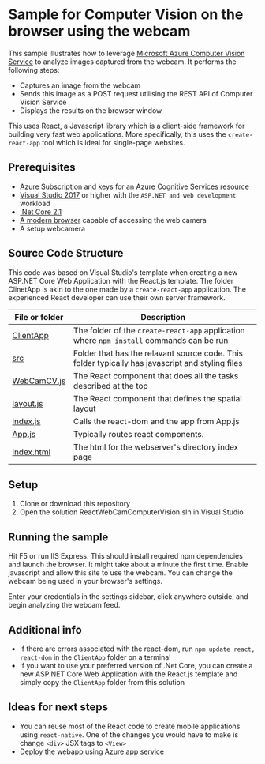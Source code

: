 # Sample for Computer Vision on the browser using the webcam
This sample illustrates how to leverage [Microsoft Azure Computer Vision Service](https://docs.microsoft.com/en-us/azure/cognitive-services/computer-vision/home) to analyze images captured from the webcam. It performs the following steps:
* Captures an image from the webcam
* Sends this image as a POST request utilising the REST API of Computer Vision Service
* Displays the results on the browser window

This uses React, a Javascript library which is a client-side framework for building very fast web applications. More specifically, this uses the `create-react-app` tool which is ideal for single-page websites.

## Prerequisites

* [Azure Subscription](https://azure.microsoft.com/en-us/) and keys for an [Azure Cognitive Services resource](https://docs.microsoft.com/en-us/azure/cognitive-services/cognitive-services-apis-create-account)
* [Visual Studio 2017](https://visualstudio.microsoft.com/) or higher with the `ASP.NET and web development`  workload 
* [.Net Core 2.1](https://dotnet.microsoft.com/download/dotnet-core/2.1) 
* [A modern browser](http://caniuse.com/#feat=stream) capable of accessing the web camera
* A setup webcamera 

## Source Code Structure
This code was based on Visual Studio's template when creating a new ASP.NET Core Web Application with the React.js template. The folder ClinetApp is akin to the one made by a `create-react-app` application. The experienced React developer can use their own server framework. 

| File or folder | Description |
|-------------|-------------|
| [ClientApp](./ClientApp) | The folder of the `create-react-app` application where `npm install` commands can be run|
| [src](./ClientApp/src) | Folder that has the relavant source code. This folder typically has javascript and styling files|
| [WebCamCV.js](./ClientApp/src/components/WebCamCV.js) | The React component that does all the tasks described at the top|
| [layout.js](./ClientApp/src/components/layout.js) | The React component that defines the spatial layout|
| [index.js](./ClientApp/src/index.js) | Calls the react-dom and the app from App.js |
| [App.js](./ClientApp/src/App.js) | Typically routes react components. |
| [index.html](./ClientApp/public/index.html) | The html for the webserver's directory index page |


## Setup

1. Clone or download this repository
2. Open the solution ReactWebCamComputerVision.sln in Visual Studio

## Running the sample

Hit F5 or run IIS Express. This should install required npm dependencies and launch the browser. It might take about a minute the first time. Enable javascript and allow this site to use the webcam. You can change the webcam being used in your browser's settings. 

Enter your credentials in the settings sidebar, click anywhere outside, and begin analyzing the webcam feed.


## Additional info
* If there are errors associated with the react-dom, run `npm update react, react-dom` in the `ClientApp` folder on a terminal
* If you want to use your preferred version of .Net Core, you can create a new ASP.NET Core Web Application with the React.js template and simply copy the `ClientApp` folder from this solution



## Ideas for next steps
* You can reuse most of the React code to create mobile applications using `react-native`. One of the changes you would have to make is change `<div>` JSX tags to `<View>`
* Deploy the webapp using [Azure app service](https://docs.microsoft.com/en-us/azure/app-service/app-service-web-get-started-dotnet)
